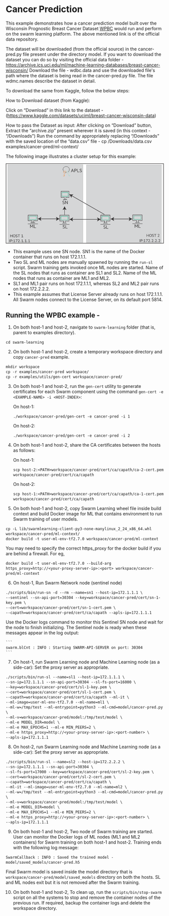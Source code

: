 # Cancer Prediction

This example demonstrates how a cancer prediction model built over the Wisconsin Prognostic Breast Cancer Dataset [WPBC](https://archive.ics.uci.edu/ml/datasets/breast+cancer+wisconsin+(Prognostic)) would run and perform on the swarm learning platform.
The above mentioned link is of the official data repository. 

The dataset will be downloaded (from the official source) in the cancer-pred.py file present under the directory model. If you want to download the dataset you can do so by visiting the official data folder - https://archive.ics.uci.edu/ml/machine-learning-databases/breast-cancer-wisconsin/
Download the file - wdbc.data and use the downloaded file's path where the dataset is being read in the cancer-pred.py file. The file wdmc.names describe the dataset in detail.


To download the same from Kaggle, follow the below steps: 

How to Download dataset (from Kaggle):

Click on “Download” in this link to the dataset - (https://www.kaggle.com/datasets/uciml/breast-cancer-wisconsin-data)

How to pass the Dataset as input:
After clicking on  “Download” button, Extract the “archive.zip” present wherever it is saved (in this context - “/Downloads”)
Run the command by appropriately replacing “/Downloads” with the saved location of the “data.csv” file - 
cp /Downloads/data.csv  examples/cancer-pred/ml-context/


The following image illustrates a cluster setup for this example:

![WPBC Cluster Setup](/docs/User/GUID-4D303DEC-8E71-43F4-BDCB-04B0C1AE79D8-high.png)
-   This example uses one SN node. SN1 is the name of the Docker container that runs on host 172.1.1.1.
-   Two SL and ML nodes are manually spawned by running the `run-sl` script. Swarm training gets invoked once ML nodes are started. Name of the SL nodes that runs as container are SL1 and SL2. Name of the ML nodes that runs as container are ML1 and ML2.
-   SL1 and ML1 pair runs on host 172.1.1.1, whereas SL2 and ML2 pair runs on host 172.2.2.2.
-   This example assumes that License Server already runs on host 172.1.1.1. All Swarm nodes connect to the License Server, on its default port 5814.

## Running the WPBC example -

1.  On both host-1 and host-2, navigate to `swarm-learning` folder \(that is, parent to examples directory\).

```
cd swarm-learning
```

2.  On both host-1 and host-2, create a temporary workspace directory and copy `cancer-pred` example.

```
mkdir workspace
cp -r examples/cancer-pred workspace/
cp -r examples/utils/gen-cert workspace/cancer-pred/
```

3.  On both host-1 and host-2, run the `gen-cert` utility to generate certificates for each Swarm component using the command `gen-cert -e <EXAMPLE-NAME> -i <HOST-INDEX>`:

    On host-1:

    ```
    ./workspace/cancer-pred/gen-cert -e cancer-pred -i 1
    ```

    On host-2:

    ```
    ./workspace/cancer-pred/gen-cert -e cancer-pred -i 2
    ```

4.  On both host-1 and host-2, share the CA certificates between the hosts as follows:

    On host-1:

    ```
    scp host-2:<PATH>workspace/cancer-pred/cert/ca/capath/ca-2-cert.pem workspace/cancer-pred/cert/ca/capath
    ```

    On host-2:

    ```
    scp host-1:<PATH>workspace/cancer-pred/cert/ca/capath/ca-1-cert.pem workspace/cancer-pred/cert/ca/capath
    ```

5.  On both host-1 and host-2, copy Swarm Learning wheel file inside build context and build Docker image for ML that contains environment to run Swarm training of user models.

```
cp -L lib/swarmlearning-client-py3-none-manylinux_2_24_x86_64.whl workspace/cancer-pred/ml-context/
docker build -t user-ml-env-tf2.7.0 workspace/cancer-pred/ml-context
```
You may need to specify the correct https_proxy for the docker build if you are behind a firewall. For eg,
``` 
docker build -t user-ml-env-tf2.7.0 --build-arg https_proxy=http://<your-proxy-server-ip>:<port> workspace/cancer-pred/ml-context
```

6.  On host-1, Run Swarm Network node \(sentinel node\)

```
./scripts/bin/run-sn -d --rm --name=sn1 --host-ip=172.1.1.1 \
--sentinel --sn-api-port=30304 --key=workspace/cancer-pred/cert/sn-1-key.pem \
--cert=workspace/cancer-pred/cert/sn-1-cert.pem \
--capath=workspace/cancer-pred/cert/ca/capath --apls-ip=172.1.1.1
```

   Use the Docker logs command to monitor this Sentinel SN node and wait for the node to finish initializing. The Sentinel node is ready when these messages appear in the log output:

    ```
    swarm.blCnt : INFO : Starting SWARM-API-SERVER on port: 30304
    ```

7.  On host-1, run Swarm Learning node and Machine Learning node \(as a side-car\): Set the proxy server as appropriate.

```
./scripts/bin/run-sl --name=sl1 --host-ip=172.1.1.1 \
--sn-ip=172.1.1.1 --sn-api-port=30304 --sl-fs-port=16000 \
--key=workspace/cancer-pred/cert/sl-1-key.pem \
--cert=workspace/cancer-pred/cert/sl-1-cert.pem \
--capath=workspace/cancer-pred/cert/ca/capath --ml-it \
--ml-image=user-ml-env-tf2.7.0 --ml-name=ml1 \
--ml-w=/tmp/test --ml-entrypoint=python3 --ml-cmd=model/cancer-pred.py \
--ml-v=workspace/cancer-pred/model:/tmp/test/model \
--ml-e MODEL_DIR=model \
--ml-e MAX_EPOCHS=1 --ml-e MIN_PEERS=2 \
--ml-e https_proxy=http://<your-proxy-server-ip>:<port-number> \
--apls-ip=172.1.1.1
```

8.  On host-2, run Swarm Learning node and Machine Learning node \(as a side-car\): Set the proxy server as appropriate.

```
./scripts/bin/run-sl --name=sl2 --host-ip=172.2.2.2 \
--sn-ip=172.1.1.1 --sn-api-port=30304 \
--sl-fs-port=17000 --key=workspace/cancer-pred/cert/sl-2-key.pem \
--cert=workspace/cancer-pred/cert/sl-2-cert.pem \
--capath=workspace/cancer-pred/cert/ca/capath \
--ml-it --ml-image=user-ml-env-tf2.7.0 --ml-name=ml2 \
--ml-w=/tmp/test --ml-entrypoint=python3 --ml-cmd=model/cancer-pred.py \
--ml-v=workspace/cancer-pred/model:/tmp/test/model \
--ml-e MODEL_DIR=model \
--ml-e MAX_EPOCHS=1 --ml-e MIN_PEERS=2 \
--ml-e https_proxy=http://<your-proxy-server-ip>:<port-number> \
--apls-ip=172.1.1.1
```

9.  On both host-1 and host-2, Two node of Swarm training are started. User can monitor the Docker logs of ML nodes \(ML1 and ML2 containers\) for Swarm training on both host-1 and host-2. Training ends with the following log message:

```
SwarmCallback : INFO : Saved the trained model - model/saved_models/cancer-pred.h5
```

   Final Swarm model is saved inside the model directory that is `workspace/cancer-pred/model/saved_models` directory on both the hosts. SL and ML nodes exit but it is not removed after the Swarm training.

10. On both host-1 and host-2, To clean up, run the `scripts/bin/stop-swarm` script on all the systems to stop and remove the container nodes of the previous run. If required, backup the container logs and delete the workspace directory.
